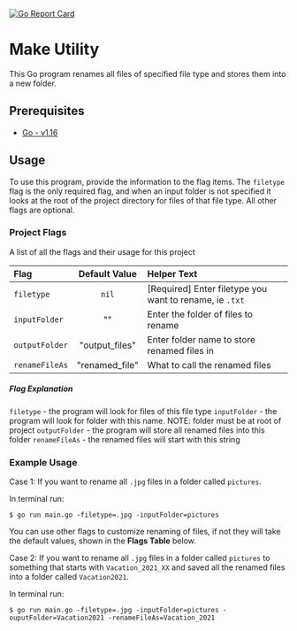 [![Go Report Card](https://goreportcard.com/badge/github.com/caocmai/Make-Utility)](https://goreportcard.com/report/github.com/caocmai/Make-Utility)

# Make Utility
This Go program renames all files of specified file type and stores them into a new folder.

## Prerequisites
* [Go - v1.16](https://golang.org/doc/install)

## Usage 
To use this program, provide the information to the flag items. The `filetype` flag is the only required flag, and when an input folder is not specified it looks at the root of the project directory for files of that file type. All other flags are optional. 

### Project Flags
A list of all the flags and their usage for this project

| Flag | Default Value | Helper Text |
| :--- | :---: | :--- |
| `filetype` | `nil` | [Required] Enter filetype you want to rename, ie `.txt` |
| `inputFolder` | ""  | Enter the folder of files to rename |
| `outputFolder` | "output_files" | Enter folder name to store renamed files in |
| `renameFileAs` | "renamed_file" | What to call the renamed files |

##### Flag Explanation
`filetype` - the program will look for files of this file type
`inputFolder` - the program will look for folder with this name. NOTE: folder must be at root of project
`outputFolder` - the program will store all renamed files into this folder
`renameFileAs` - the renamed files will start with this string


### Example Usage
Case 1: If you want to rename all `.jpg` files in a folder called `pictures`.

In terminal run:

`$ go run main.go -filetype=.jpg -inputFolder=pictures`

You can use other flags to customize renaming of files, if not they will take the default values, shown in the **Flags Table** below.

Case 2: If you want to rename all `.jpg` files in a folder called `pictures` to something that starts with `Vacation_2021_XX` and saved all the renamed files into a folder called `Vacation2021`.

In terminal run:

`$ go run main.go -filetype=.jpg -inputFolder=pictures -ouputFolder=Vacation2021 -renameFileAs=Vacation_2021`


